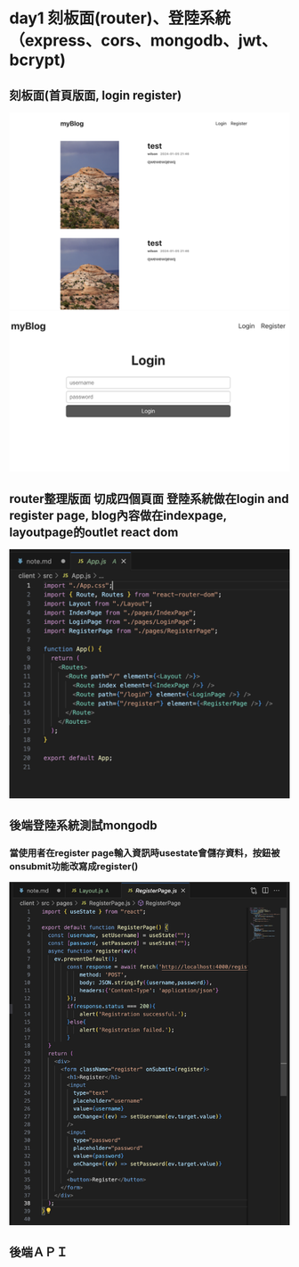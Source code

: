 # day1 刻板面(router)、登陸系統（express、cors、mongodb、jwt、bcrypt)
## 刻板面(首頁版面, login register)
![myblog](p1-1.png)
![login](p1-2.png)
## router整理版面 切成四個頁面 登陸系統做在login and register page, blog內容做在indexpage, layoutpage的outlet react dom 
![](p1-3.png)



## 後端登陸系統測試mongodb
### 當使用者在register page輸入資訊時usestate會儲存資料，按鈕被onsubmit功能改寫成register()
![](p2-1.png)

## 後端ＡＰＩ
![]()